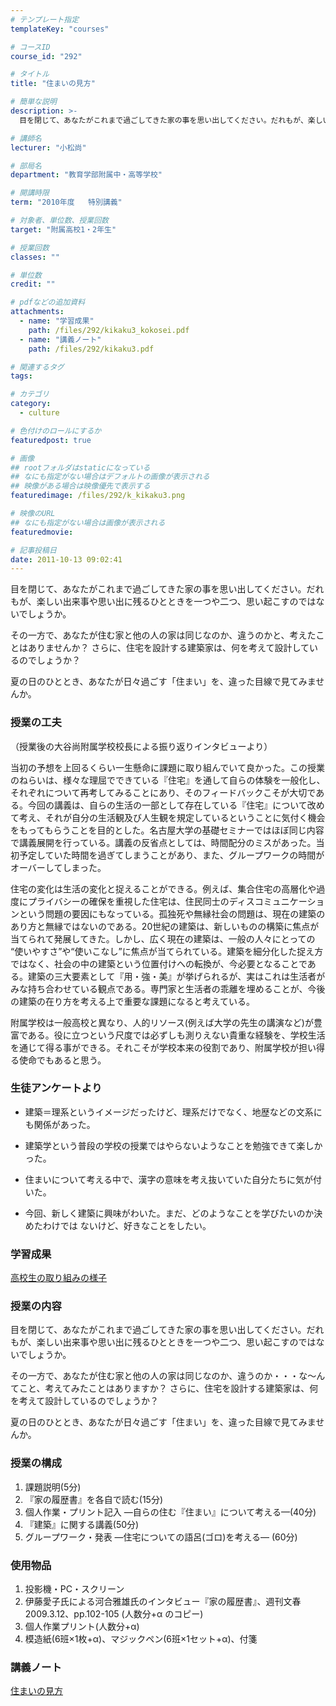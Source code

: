 ```yaml
---
# テンプレート指定
templateKey: "courses"

# コースID
course_id: "292"

# タイトル
title: "住まいの見方"

# 簡単な説明
description: >-
  目を閉じて、あなたがこれまで過ごしてきた家の事を思い出してください。だれもが、楽しい出来事や思い出に残るひとときを一つや二つ、思い起こすのではないでしょうか。 その一方で、あなたが住む家と他の人の...

# 講師名
lecturer: "小松尚"

# 部局名
department: "教育学部附属中・高等学校"

# 開講時限
term: "2010年度	特別講義"

# 対象者、単位数、授業回数
target: "附属高校1・2年生"

# 授業回数
classes: ""

# 単位数
credit: ""

# pdfなどの追加資料
attachments: 
  - name: "学習成果" 
    path: /files/292/kikaku3_kokosei.pdf
  - name: "講義ノート" 
    path: /files/292/kikaku3.pdf

# 関連するタグ
tags:

# カテゴリ
category:
  - culture

# 色付けのロールにするか
featuredpost: true

# 画像
## rootフォルダはstaticになっている
## なにも指定がない場合はデフォルトの画像が表示される
## 映像がある場合は映像優先で表示する
featuredimage: /files/292/k_kikaku3.png

# 映像のURL
## なにも指定がない場合は画像が表示される
featuredmovie: 

# 記事投稿日
date: 2011-10-13 09:02:41
---
```


目を閉じて、あなたがこれまで過ごしてきた家の事を思い出してください。だれもが、楽しい出来事や思い出に残るひとときを一つや二つ、思い起こすのではないでしょうか。

その一方で、あなたが住む家と他の人の家は同じなのか、違うのかと、考えたことはありませんか？ さらに、住宅を設計する建築家は、何を考えて設計しているのでしょうか？

夏の日のひととき、あなたが日々過ごす「住まい」を、違った目線で見てみませんか。

### 授業の工夫


（授業後の大谷尚附属学校校長による振り返りインタビューより）

当初の予想を上回るくらい一生懸命に課題に取り組んでいて良かった。この授業のねらいは、様々な理屈でできている『住宅』を通して自らの体験を一般化し、それぞれについて再考してみることにあり、そのフィードバックこそが大切である。今回の講義は、自らの生活の一部として存在している『住宅』について改めて考え、それが自分の生活観及び人生観を規定しているということに気付く機会をもってもらうことを目的とした。名古屋大学の基礎セミナーではほぼ同じ内容で講義展開を行っている。講義の反省点としては、時間配分のミスがあった。当初予定していた時間を過ぎてしまうことがあり、また、グループワークの時間がオーバーしてしまった。

住宅の変化は生活の変化と捉えることができる。例えば、集合住宅の高層化や過度にプライバシーの確保を重視した住宅は、住民同士のディスコミュニケーションという問題の要因にもなっている。孤独死や無縁社会の問題は、現在の建築のあり方と無縁ではないのである。20世紀の建築は、新しいものの構築に焦点が当てられて発展してきた。しかし、広く現在の建築は、一般の人々にとっての “使いやすさ”や“使いこなし”に焦点が当てられている。建築を細分化した捉え方ではなく、社会の中の建築という位置付けへの転換が、今必要となることである。建築の三大要素として『用・強・美』が挙げられるが、実はこれは生活者がみな持ち合わせている観点である。専門家と生活者の乖離を埋めることが、今後の建築の在り方を考える上で重要な課題になると考えている。

附属学校は一般高校と異なり、人的リソース(例えば大学の先生の講演など)が豊富である。役に立つという尺度では必ずしも測りえない貴重な経験を、学校生活を通じて得る事ができる。それこそが学校本来の役割であり、附属学校が担い得る使命でもあると思う。

### 生徒アンケートより



* 建築＝理系というイメージだったけど、理系だけでなく、地歴などの文系にも関係があった。

* 建築学という普段の学校の授業ではやらないようなことを勉強できて楽しかった。

* 住まいについて考える中で、漢字の意味を考え抜いていた自分たちに気が付いた。

* 今回、新しく建築に興味がわいた。まだ、どのようなことを学びたいのか決めたわけでは ないけど、好きなことをしたい。


### 学習成果


[高校生の取り組みの様子](/files/292/kikaku3_kokosei.pdf) 

### 授業の内容


目を閉じて、あなたがこれまで過ごしてきた家の事を思い出してください。だれもが、楽しい出来事や思い出に残るひとときを一つや二つ、思い起こすのではないでしょうか。

その一方で、あなたが住む家と他の人の家は同じなのか、違うのか・・・な〜んてこと、考えてみたことはありますか？ さらに、住宅を設計する建築家は、何を考えて設計しているのでしょうか？

夏の日のひととき、あなたが日々過ごす「住まい」を、違った目線で見てみませんか。


### 授業の構成


1. 課題説明(5分)
2. 『家の履歴書』を各自で読む(15分)
3. 個人作業・プリント記入 &mdash;自らの住む『住まい』について考える&mdash;(40分)
4. 『建築』に関する講義(50分)
5. グループワーク・発表 &mdash;住宅についての語呂(ゴロ)を考える&mdash; (60分)


### 使用物品


1. 投影機・PC・スクリーン
2. 伊藤愛子氏による河合雅雄氏のインタビュー『家の履歴書』、週刊文春 2009.3.12、pp.102-105 (人数分+α のコピー)
3. 個人作業プリント(人数分+α)
4. 模造紙(6班×1枚+α)、マジックペン(6班×1セット+α)、付箋


### 講義ノート


[住まいの見方](/files/292/kikaku3.pdf) 


